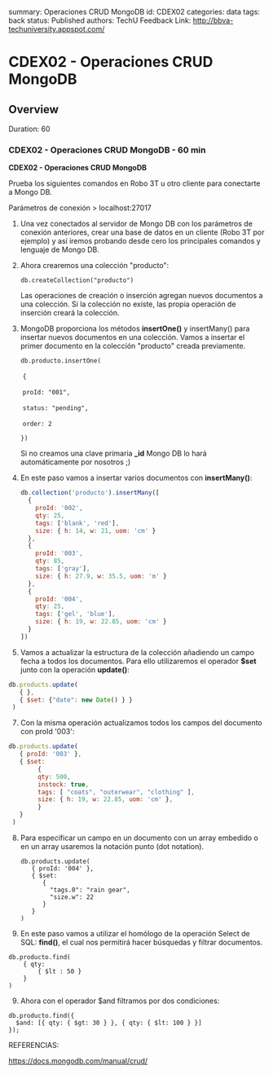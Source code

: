summary: Operaciones CRUD MongoDB
id: CDEX02
categories: data
tags: back
status: Published 
authors: TechU
Feedback Link: http://bbva-techuniversity.appspot.com/

# CDEX02 - Operaciones CRUD MongoDB
<!-- ------------------------ -->
## Overview 
Duration: 60

### CDEX02 - Operaciones CRUD MongoDB - 60 min

**CDEX02 - Operaciones CRUD MongoDB**

Prueba los siguientes comandos en Robo 3T u otro cliente para conectarte a Mongo DB.

Parámetros de conexión > localhost:27017

1. Una vez conectados al servidor de Mongo DB con los parámetros de conexión anteriores, crear una base de datos en un cliente (Robo 3T por ejemplo) y así iremos probando desde cero los principales comandos y lenguaje de Mongo DB.

2. Ahora crearemos una colección "producto":

   `db.createCollection("producto")`

   Las operaciones de creación o inserción agregan nuevos documentos a una colección. Si la colección no existe, las propia operación de inserción creará la colección.

3. MongoDB proporciona los métodos **insertOne()** y insertMany() para insertar nuevos documentos en una colección. Vamos a insertar el primer documento en la colección "producto" creada previamente.

   `db.producto.insertOne(`

   ​	`{`

   ​		`proId: "001",`

   ​		`status: "pending",`

   ​		`order: 2`

   `})`

   Si no creamos una clave primaria **_id** Mongo DB lo hará automáticamente por nosotros ;)

4. En este paso vamos a insertar varios documentos con **insertMany()**:

   ```javascript
   db.collection('producto').insertMany([
     {
       proId: '002',
       qty: 25,
       tags: ['blank', 'red'],
       size: { h: 14, w: 21, uom: 'cm' }
     },
     {
       proId: '003',
       qty: 85,
       tags: ['gray'],
       size: { h: 27.9, w: 35.5, uom: 'm' }
     },
     {
       proId: '004',
       qty: 25,
       tags: ['gel', 'blue'],
       size: { h: 19, w: 22.85, uom: 'cm' }
     }
   ])
   ```

5. Vamos a actualizar la estructura de la colección añadiendo un campo fecha a todos los documentos. Para ello utilizaremos el operador **$set** junto con la operación **update()**:

```javascript
db.products.update(
   { },
   { $set: {"date": new Date() } }
 )  
```

7. Con la misma operación actualizamos todos los campos del documento con proId '003':

```javascript
db.products.update(
   { proId: '003' },
   { $set: 
   		{
   		qty: 500,
        instock: true,
        tags: [ "coats", "outerwear", "clothing" ],
        size: { h: 19, w: 22.85, uom: 'cm' },
    	}
   }
 )     
```

8. Para especificar un campo en un documento con un array embedido o en un array usaremos la notación punto (dot notation).

   ```
   db.products.update(
      { proId: '004' },
      { $set:
         {
           "tags.0": "rain gear",
           "size.w": 22
         }
      }
   )
   ```

9. En este paso vamos a utilizar el homólogo de la operación Select de SQL: **find()**, el cual nos permitirá hacer búsquedas y filtrar documentos.

```
db.producto.find(
	{ qty:
    	{ $lt : 50 }
	}
)
```

9. Ahora con el operador $and filtramos por dos condiciones:

```
db.producto.find({
  $and: [{ qty: { $gt: 30 } }, { qty: { $lt: 100 } }]
});
```

REFERENCIAS:

https://docs.mongodb.com/manual/crud/